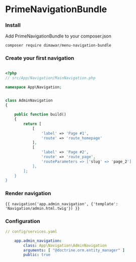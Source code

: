 # PrimeNavigationBundle

### Install

Add PrimeNavigationBundle to your composer.json

```
composer require dimawar/menu-navigation-bundle
```

### Create your first navigation

``` php

<?php
// src/App/Navigation/MainNavigation.php

namespace App\Navigation;


class AdminNavigation
{

    public function build()
    {
        return [
            [
                'label' => 'Page #1',
                'route' => 'route_homepage'
            ],
            [
                'label' => 'Page #2',
                'route' => 'route_page',
                'routeParameters => ['slug' => 'page_2']
            ],
        ];
    }
}

```

### Render navigation

```
{{ navigation('app.admin_navigation', {'template': 'Navigation/admin.html.twig'}) }}
```

### Configuration

``` yaml
// config/services.yaml

    app.admin_navigation:
        class: App\Navigation\AdminNavigation
        arguments: [ "@doctrine.orm.entity_manager" ]
        public: true
```
